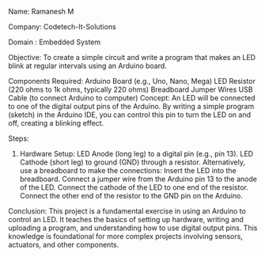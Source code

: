 Name: Ramanesh M

Company: Codetech-It-Solutions 

Domain : Embedded System

Objective:
To create a simple circuit and write a program that makes an LED blink at regular intervals using an Arduino board.

Components Required:
Arduino Board (e.g., Uno, Nano, Mega)
LED
Resistor (220 ohms to 1k ohms, typically 220 ohms)
Breadboard
Jumper Wires
USB Cable (to connect Arduino to computer)
Concept:
An LED will be connected to one of the digital output pins of the Arduino. By writing a simple program (sketch) in the Arduino IDE, you can control this pin to turn the LED on and off, creating a blinking effect.

Steps:
1. Hardware Setup:
LED Anode (long leg) to a digital pin (e.g., pin 13).
LED Cathode (short leg) to ground (GND) through a resistor.
Alternatively, use a breadboard to make the connections:
Insert the LED into the breadboard.
Connect a jumper wire from the Arduino pin 13 to the anode of the LED.
Connect the cathode of the LED to one end of the resistor.
Connect the other end of the resistor to the GND pin on the Arduino.

Conclusion:
This project is a fundamental exercise in using an Arduino to control an LED. It teaches the basics of setting up hardware, writing and uploading a program, and understanding how to use digital output pins. 
This knowledge is foundational for more complex projects involving sensors, actuators, and other components.
